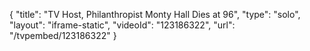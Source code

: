 {
    "title": "TV Host, Philanthropist Monty Hall Dies at 96",
    "type": "solo",
    "layout": "iframe-static",
    "videoId": "123186322",
    "url": "\/tvpembed\/123186322"
}